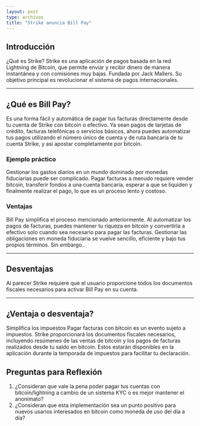 ```yaml
---
layout: post
type: archivos
title: "Strike anuncia Bill Pay"
---
```


## **Introducción**

¿Qué es Strike?
Strike es una aplicación de pagos basada en la red Lightning de Bitcoin, que permite enviar y recibir dinero de manera instantánea y con comisiones muy bajas.
Fundada por Jack Mallers.
Su objetivo principal es revolucionar el sistema de pagos internacionales.

---

## **¿Qué es Bill Pay?**

Es una forma fácil y automática de pagar tus facturas directamente desde tu cuenta de Strike con bitcoin o efectivo.
Ya sean pagos de tarjetas de crédito, facturas telefónicas o servicios básicos, ahora puedes automatizar tus pagos utilizando el número único de cuenta y de ruta bancaria de tu cuenta Strike, y así apostar completamente por bitcoin.

### **Ejemplo práctico**

Gestionar los gastos diarios en un mundo dominado por monedas fiduciarias puede ser complicado. Pagar facturas a menudo requiere vender bitcoin, transferir fondos a una cuenta bancaria, esperar a que se liquiden y finalmente realizar el pago, lo que es un proceso lento y costoso.

### **Ventajas**

Bill Pay simplifica el proceso mencionado anteriormente.
Al automatizar los pagos de facturas, puedes mantener tu riqueza en bitcoin y convertirla a efectivo solo cuando sea necesario para pagar las facturas. Gestionar las obligaciones en moneda fiduciaria se vuelve sencillo, eficiente y bajo tus propios términos. Sin embargo..

---

## **Desventajas**

Al parecer Strike requiere que el usuario proporcione todos los documentos fiscales necesarios para activar Bill Pay en su cuenta.

---

## **¿Ventaja o desventaja?**

Simplifica los impuestos
Pagar facturas con bitcoin es un evento sujeto a impuestos. Strike proporcionará los documentos fiscales necesarios, incluyendo resúmenes de las ventas de bitcoin y los pagos de facturas realizados desde tu saldo en bitcoin. Estos estarán disponibles en la aplicación durante la temporada de impuestos para facilitar tu declaración.

## **Preguntas para Reflexión**

1. ¿Consideran que vale la pena poder pagar tus cuentas con bitcoin/lightning a cambio de un sistema KYC o es mejor mantener el anonimato?
2. ¿Consideran que esta implementación sea un punto positivo para nuevos usarios interesados en bitcoin como moneda de uso del día a día?
